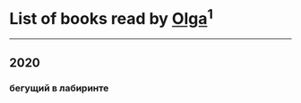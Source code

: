 # List of books read by [Olga](http://vk.com/id436975952)<sup>1</sup>
---

## 2020

### бегущий в лабиринте




